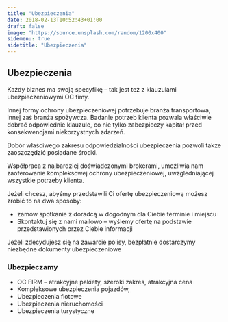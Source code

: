 ```yaml
---
title: "Ubezpieczenia"
date: 2018-02-13T10:52:43+01:00
draft: false
image: "https://source.unsplash.com/random/1200x400"
sidemenu: true
sidetitle: "Ubezpieczenia"
---
```

## Ubezpieczenia
Każdy biznes ma swoją specyfikę – tak jest też z klauzulami ubezpieczeniowymi OC fimy. 

Innej formy ochrony ubezpieczeniowej potrzebuje branża transportowa, innej zaś branża spożywcza. Badanie potrzeb klienta pozwala właściwie dobrać odpowiednie klauzule, co nie tylko zabezpieczy kapitał przed konsekwencjami niekorzystnych zdarzeń. 

Dobór właściwego zakresu odpowiedzialności ubezpieczenia pozwoli także zaoszczędzić posiadane środki. 

Współpraca z najbardziej doświadczonymi brokerami, umożliwia nam zaoferowanie kompleksowej ochrony ubezpieczeniowej, uwzgledniającej wszystkie potrzeby klienta. 

Jeżeli chcesz, abyśmy przedstawili Ci ofertę ubezpieczeniową możesz zrobić to na dwa sposoby:

* zamów spotkanie z doradcą w dogodnym dla Ciebie terminie i miejscu
* Skontaktuj się z nami mailowo – wyślemy ofertę na podstawie przedstawionych przez Ciebie informacji

<p class="highlight">Jeżeli zdecydujesz się na zawarcie polisy, bezpłatnie dostarczymy niezbędne dokumenty ubezpieczeniowe</p>

### Ubezpieczamy
* OC FIRM – atrakcyjne pakiety, szeroki zakres, atrakcyjna cena
* Kompleksowe ubezpieczenia pojazdów,
* Ubezpieczenia flotowe
* Ubezpieczenia nieruchomości
* Ubezpieczenia turystyczne
